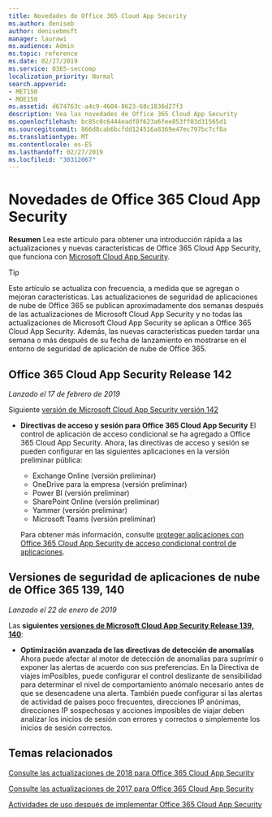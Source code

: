 ```yaml
---
title: Novedades de Office 365 Cloud App Security
ms.author: deniseb
author: denisebmsft
manager: laurawi
ms.audience: Admin
ms.topic: reference
ms.date: 02/27/2019
ms.service: O365-seccomp
localization_priority: Normal
search.appverid:
- MET150
- MOE150
ms.assetid: d674763c-a4c9-4604-8623-68c1836d27f3
description: Vea las novedades de Office 365 Cloud App Security
ms.openlocfilehash: bc85c0c6444eadf8f623a6fee853ff03d31565d1
ms.sourcegitcommit: 866d8cab6bcfdd124516a8369e47ec797bc7cf8a
ms.translationtype: MT
ms.contentlocale: es-ES
ms.lasthandoff: 02/27/2019
ms.locfileid: "30312067"
---
```

# <a name="what-is-new-in-office-365-cloud-app-security"></a>Novedades de Office 365 Cloud App Security

**Resumen** Lea este artículo para obtener una introducción rápida a las actualizaciones y nuevas características de Office 365 Cloud App Security, que funciona con [Microsoft Cloud App Security](https://aka.ms/whatiscas).
  
> [!TIP]
> Este artículo se actualiza con frecuencia, a medida que se agregan o mejoran características. Las actualizaciones de seguridad de aplicaciones de nube de Office 365 se publican aproximadamente dos semanas después de las actualizaciones de Microsoft Cloud App Security y no todas las actualizaciones de Microsoft Cloud App Security se aplican a Office 365 Cloud App Security. Además, las nuevas características pueden tardar una semana o más después de su fecha de lanzamiento en mostrarse en el entorno de seguridad de aplicación de nube de Office 365.

## <a name="office-365-cloud-app-security-release-142"></a>Office 365 Cloud App Security Release 142

*Lanzado el 17 de febrero de 2019*

Siguiente [versión de Microsoft Cloud App Security versión 142](https://docs.microsoft.com/en-us/cloud-app-security/release-notes#cloud-app-security-release-142)

- **Directivas de acceso y sesión para Office 365 Cloud App Security** El control de aplicación de acceso condicional se ha agregado a Office 365 Cloud App Security. Ahora, las directivas de acceso y sesión se pueden configurar en las siguientes aplicaciones en la versión preliminar pública:
    - Exchange Online (versión preliminar)
    - OneDrive para la empresa (versión preliminar)
    - Power BI (versión preliminar)
    - SharePoint Online (versión preliminar)
    - Yammer (versión preliminar)
    - Microsoft Teams (versión preliminar)

    Para obtener más información, consulte [proteger aplicaciones con Office 365 Cloud App Security de acceso condicional control de aplicaciones](ocas-conditional-access-app-control.md).

## <a name="office-365-cloud-app-security-releases-139-140"></a>Versiones de seguridad de aplicaciones de nube de Office 365 139, 140

*Lanzado el 22 de enero de 2019*

Las **siguientes [versiones de Microsoft Cloud App Security Release 139, 140](https://docs.microsoft.com/cloud-app-security/release-notes#cloud-app-security-release-139-140)**:

- **Optimización avanzada de las directivas de detección de anomalías** Ahora puede afectar al motor de detección de anomalías para suprimir o exponer las alertas de acuerdo con sus preferencias. En la Directiva de viajes imPosibles, puede configurar el control deslizante de sensibilidad para determinar el nivel de comportamiento anómalo necesario antes de que se desencadene una alerta. También puede configurar si las alertas de actividad de países poco frecuentes, direcciones IP anónimas, direcciones IP sospechosas y acciones imposibles de viajar deben analizar los inicios de sesión con errores y correctos o simplemente los inicios de sesión correctos. 

## <a name="related-topics"></a>Temas relacionados

[Consulte las actualizaciones de 2018 para Office 365 Cloud App Security](new-in-office-365-cas-2018.md)

[Consulte las actualizaciones de 2017 para Office 365 Cloud App Security](new-in-office-365-cas-2017.md)
    
[Actividades de uso después de implementar Office 365 Cloud App Security](utilization-activities-for-ocas.md)